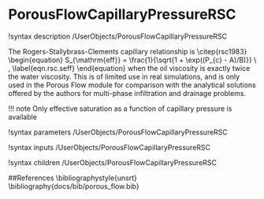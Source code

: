 # PorousFlowCapillaryPressureRSC
!syntax description /UserObjects/PorousFlowCapillaryPressureRSC

The Rogers-Stallybrass-Clements capillary relationship is \citep{rsc1983}
\begin{equation}
S_{\mathrm{eff}} = \frac{1}{\sqrt{1 + \exp((P_{c} - A)/B)}} \ ,
\label{eqn.rsc.seff}
\end{equation}
when the oil viscosity is exactly twice the water viscosity.  This is
of limited use in real simulations, and is only used in the Porous
Flow module for comparison with the analytical solutions offered by
the authors for multi-phase infiltration and drainage problems.

!!! note
    Only effective saturation as a function of capillary pressure is available

!syntax parameters /UserObjects/PorousFlowCapillaryPressureRSC

!syntax inputs /UserObjects/PorousFlowCapillaryPressureRSC

!syntax children /UserObjects/PorousFlowCapillaryPressureRSC

##References
\bibliographystyle{unsrt}
\bibliography{docs/bib/porous_flow.bib}
